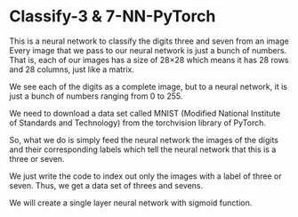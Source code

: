 # Classify-3 & 7-NN-PyTorch

This is a neural network to classify the digits three and seven from an image
Every image that we pass to our neural network is just a bunch of numbers. That is, each of our images has a size of 28×28 which means it has 28 rows and 28 columns, just like a matrix.

We see each of the digits as a complete image, but to a neural network, it is just a bunch of numbers ranging from 0 to 255.

We need to download a data set called MNIST (Modified National Institute of Standards and Technology) from the torchvision library of PyTorch.

So, what we do is simply feed the neural network the images of the digits and their corresponding labels which tell the neural network that this is a three or seven.

We just write the code to index out only the images with a label of three or seven. Thus, we get a data set of threes and sevens.

We will create a single layer neural network with sigmoid function.
